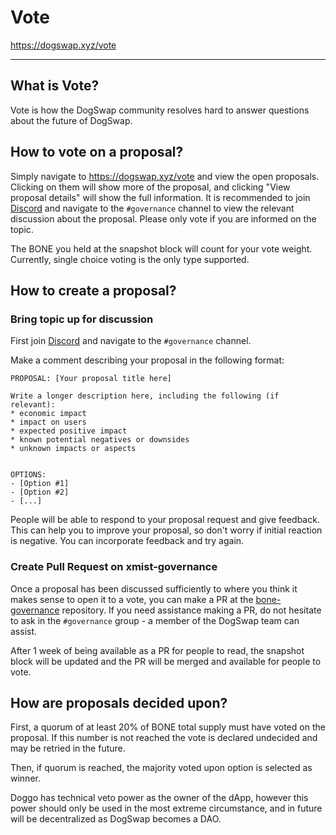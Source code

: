 # Vote

<https://dogswap.xyz/vote>

---

## What is Vote?

Vote is how the DogSwap community resolves hard to answer questions about the future of DogSwap.

## How to vote on a proposal?

Simply navigate to <https://dogswap.xyz/vote> and view the open proposals. Clicking on them will show more of the proposal, and clicking "View proposal details" will show the full information. It is recommended to join [Discord](https://discord.com/invite/) and navigate to the `#governance` channel to view the relevant discussion about the proposal. Please only vote if you are informed on the topic.

The BONE you held at the snapshot block will count for your vote weight. Currently, single choice voting is the only type supported. 



## How to create a proposal?

### Bring topic up for discussion

First join [Discord](https://discord.com/invite/) and navigate to the `#governance` channel. 

Make a comment describing your proposal in the following format:

```
PROPOSAL: [Your proposal title here]

Write a longer description here, including the following (if relevant):
* economic impact
* impact on users
* expected positive impact
* known potential negatives or downsides
* unknown impacts or aspects


OPTIONS:
- [Option #1]
- [Option #2]
- [...]

```

People will be able to respond to your proposal request and give feedback. This can help you to improve your proposal, so don't worry if initial reaction is negative. You can incorporate feedback and try again.

### Create Pull Request on xmist-governance

Once a proposal has been discussed sufficiently to where you think it makes sense to open it to a vote, you can make a PR at the [bone-governance](https://github.com/dogtoken/bone-governance) repository. If you need assistance making a PR, do not hesitate to ask in the `#governance` group - a member of the DogSwap team can assist.

After 1 week of being available as a PR for people to read, the snapshot block will be updated and the PR will be merged and available for people to vote.

## How are proposals decided upon?

First, a quorum of at least 20% of BONE total supply must have voted on the proposal. If this number is not reached the vote is declared undecided and may be retried in the future.

Then, if quorum is reached, the majority voted upon option is selected as winner.

Doggo has technical veto power as the owner of the dApp, however this power should only be used in the most extreme circumstance, and in future will be decentralized as DogSwap becomes a DAO.
